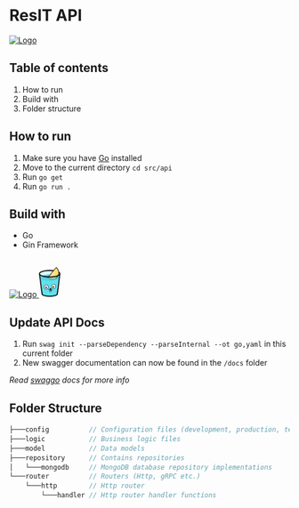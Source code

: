 # ResIT API

<a href="https://github.com/RealSnowKid/ResIT">
    <img src="https://raw.githubusercontent.com/RealSnowKid/ResIT/master/img/logo_horizontal.png" alt="Logo" width="170" height="55">
  </a>

## Table of contents

1. How to run
2. Build with
3. Folder structure

## How to run

1. Make sure you have [Go](https://go.dev/) installed
2. Move to the current directory `cd src/api`
3. Run `go get`
4. Run `go run .`

## Build with

- Go
- Gin Framework

<br>
<a href="https://go.dev/">
<img src="https://upload.wikimedia.org/wikipedia/commons/thumb/0/05/Go_Logo_Blue.svg/1280px-Go_Logo_Blue.svg.png" alt="Logo"  height="55">
</a>
<a href="https://go.dev/">
<img src="https://raw.githubusercontent.com/gin-gonic/logo/master/color.png" alt="Logo"  height="55">
</a>

## Update API Docs

1. Run `swag init --parseDependency --parseInternal --ot go,yaml` in this current folder
2. New swagger documentation can now be found in the `/docs` folder

_Read [swaggo](https://github.com/swaggo/swag) docs for more info_

## Folder Structure

```c++
├───config          // Configuration files (development, production, testing etc.)
├───logic           // Business logic files
├───model           // Data models
├───repository      // Contains repositories
│   └───mongodb     // MongoDB database repository implementations
└───router          // Routers (Http, gRPC etc.)
    └───http        // Http router
        └───handler // Http router handler functions
```
